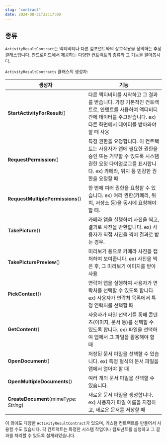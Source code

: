 ```yaml
---
slug: "contract"
date: 2024-08-31T22:17:00
---
```


## 종류

`ActivityResultContract`는 액티비티나 다른 컴포넌트와의 상호작용을 정의하는 추상 클래스입니다. 안드로이드에서 제공하는 다양한 컨트랙트의 종류와 그 기능을 알아봅시다.

`ActivityResultContracts` 클래스의 생성자:

| 생성자                                    | 기능                                                                                                        |
| -------------------------------------- | --------------------------------------------------------------------------------------------------------- |
| **StartActivityForResult**()           | 다른 액티비티를 시작하고 그 결과를 받습니다. 가장 기본적인 컨트랙트로, 인텐트를 사용하여 액티비티 간에 데이터를 주고받습니다. ex) 다른 화면에서 데이터를 받아와야 할 때 사용      |
| **RequestPermission**()                | 특정 권한을 요청합니다. 이 컨트랙트는 사용자가 앱에 필요한 권한을 승인 또는 거부할 수 있도록 시스템 권한 요청 다이얼로그를 표시합니다. ex) 카메라, 위치 등 민감한 권한을 요청할 때 |
| **RequestMultiplePermissions**()       | 한 번에 여러 권한을 요청할 수 있습니다. ex) 여러 권한(카메라, 위치, 저장소 등)을 동시에 요청해야 할 때.                                          |
| **TakePicture**()                      | 카메라 앱을 실행하여 사진을 찍고, 결과로 사진을 반환합니다. ex) 사용자가 직접 사진을 찍어 결과로 받는 경우.                                          |
| **TakePicturePreview**()               | 미리보기 용으로 카메라 사진을 캡처하여 보여줍니다. ex) 사진을 찍은 후, 그 미리보기 이미지를 받아 사용                                              |
| **PickContact**()                      | 연락처 앱을 실행하여 사용자가 연락처를 선택할 수 있도록 합니다. ex) 사용자가 연락처 목록에서 특정 연락처를 선택할 때                                      |
| **GetContent**()                       | 사용자가 파일 선택기를 통해 콘텐츠(이미지, 문서 등)를 선택할 수 있도록 합니다. ex) 파일을 선택하여 앱에서 그 파일을 활용해야 할 때                            |
| **OpenDocument**()                     | 저장된 문서 파일을 선택할 수 있습니다. ex) 특정 형식의 문서 파일을 앱에서 열어야 할 때                                                      |
| **OpenMultipleDocuments**()            | 여러 개의 문서 파일을 선택할 수 있습니다.                                                                                  |
| **CreateDocument**(mimeType: *String*) | 새로운 문서 파일을 생성합니다. ex) 사용자가 파일 이름을 지정하고, 새로운 문서를 저장할 때                                                     |

이 외에도 다양한 `ActivityResultContract`가 있으며, 커스텀 컨트랙트를 만들어서 사용할 수도 있습니다. 각 컨트랙트는 특정한 시스템 작업이나 컴포넌트를 실행하고 그 결과를 처리할 수 있도록 설계되었습니다.